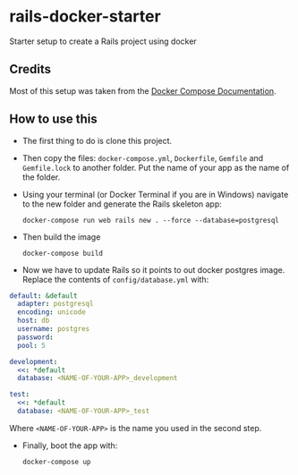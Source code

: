 # rails-docker-starter
Starter setup to create a Rails project using docker

## Credits
Most of this setup was taken from the [Docker Compose Documentation](https://docs.docker.com/compose/rails/).

## How to use this
* The first thing to do is clone this project.
* Then copy the files: `docker-compose.yml`, `Dockerfile`, `Gemfile` and `Gemfile.lock` to another
folder. Put the name of your app as the name of the folder.
* Using your terminal (or Docker Terminal if you are in Windows) navigate to the new folder and
generate the Rails skeleton app:

   `docker-compose run web rails new . --force --database=postgresql`
* Then build the image

   `docker-compose build`
* Now we have to update Rails so it points to out docker postgres image. Replace the contents
of `config/database.yml` with:

```yml
default: &default
  adapter: postgresql
  encoding: unicode
  host: db
  username: postgres
  password:
  pool: 5

development:
  <<: *default
  database: <NAME-OF-YOUR-APP>_development

test:
  <<: *default
  database: <NAME-OF-YOUR-APP>_test
```
Where `<NAME-OF-YOUR-APP>` is the name you used in the second step.
* Finally, boot the app with:

   `docker-compose up`
